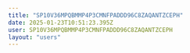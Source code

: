 ```yaml
---
title: "SP10V36MPQBMMP4P3CMNFPADDD96C8ZAQANTZCEPH"
date: 2025-01-23T10:51:23.395Z
user: SP10V36MPQBMMP4P3CMNFPADDD96C8ZAQANTZCEPH
layout: "users"
---
```

    